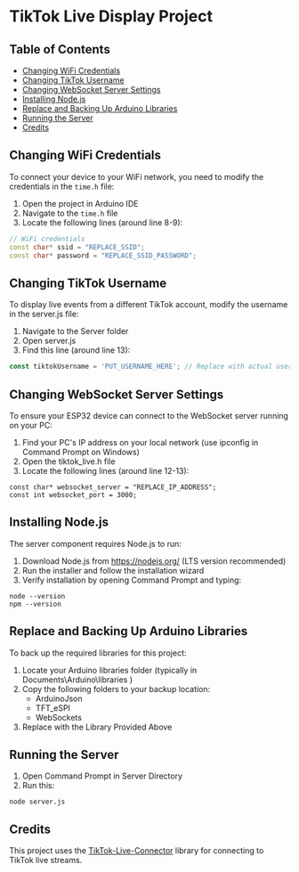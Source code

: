# TikTok Live Display Project

## Table of Contents

- [Changing WiFi Credentials](#changing-wifi-credentials)
- [Changing TikTok Username](#changing-tiktok-username)
- [Changing WebSocket Server Settings](#changing-websocket-server-settings)
- [Installing Node.js](#installing-nodejs)
- [Replace and Backing Up Arduino Libraries](#replace-and-backing-up-arduino-libraries)
- [Running the Server](#running-the-server)
- [Credits](#credits)

## Changing WiFi Credentials

To connect your device to your WiFi network, you need to modify the credentials in the `time.h` file:

1. Open the project in Arduino IDE
2. Navigate to the `time.h` file
3. Locate the following lines (around line 8-9):

```cpp
// WiFi credentials
const char* ssid = "REPLACE_SSID";
const char* password = "REPLACE_SSID_PASSWORD";
```

## Changing TikTok Username
To display live events from a different TikTok account, modify the username in the server.js file:

1. Navigate to the Server folder
2. Open server.js
3. Find this line (around line 13):

```js
const tiktokUsername = 'PUT_USERNAME_HERE'; // Replace with actual username
```

## Changing WebSocket Server Settings
To ensure your ESP32 device can connect to the WebSocket server running on your PC:

1. Find your PC's IP address on your local network (use ipconfig in Command Prompt on Windows)
2. Open the tiktok_live.h file
3. Locate the following lines (around line 12-13):

```
const char* websocket_server = "REPLACE_IP_ADDRESS";
const int websocket_port = 3000;
```
   
## Installing Node.js
The server component requires Node.js to run:

1. Download Node.js from https://nodejs.org/ (LTS version recommended)
2. Run the installer and follow the installation wizard
3. Verify installation by opening Command Prompt and typing:

```
node --version
npm --version
```
## Replace and Backing Up Arduino Libraries
To back up the required libraries for this project:

1. Locate your Arduino libraries folder (typically in Documents\Arduino\libraries )
2. Copy the following folders to your backup location:
   - ArduinoJson
   - TFT_eSPI
   - WebSockets
3. Replace with the Library Provided Above
  
## Running the Server
1. Open Command Prompt in Server Directory
2. Run this:
  
```
node server.js
```

## Credits
This project uses the [TikTok-Live-Connector](https://github.com/zerodytrash/TikTok-Live-Connector) library for connecting to TikTok live streams.
